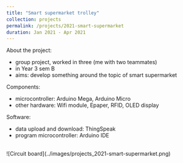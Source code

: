 ```yaml
---
title: "Smart supermarket trolley"
collection: projects
permalink: /projects/2021-smart-supermarket
duration: Jan 2021 - Apr 2021
---
```




About the project:
  - group project, worked in three (me with two teammates)
  - in Year 3 sem B
  - aims: develop something around the topic of smart supermarket

Components:
  - microcontroller: Arduino Mega, Arduino Micro
  - other hardware: Wifi module, Epaper, RFID, OLED display

Software:
  - data upload and download: ThingSpeak
  - program microcontroller: Arduino IDE

<br>
![Circuit board](../images/projects_2021-smart-supermarket.png)
  
